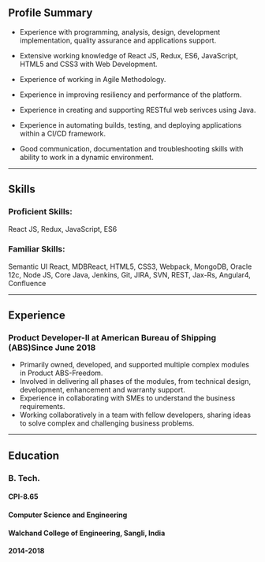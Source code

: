 ## Profile Summary

* Experience with programming, analysis, design, development implementation, quality assurance and applications support.

* Extensive working knowledge of React JS, Redux, ES6, JavaScript, HTML5 and CSS3 with Web Development. 

* Experience of working in Agile Methodology.

* Experience in improving resiliency and performance of the platform.

* Experience in creating and supporting RESTful web serivces using Java.

* Experience in automating builds, testing, and deploying applications within a CI/CD framework.

* Good communication, documentation and troubleshooting skills with ability to work in a dynamic environment.

---

## Skills
### Proficient Skills:
   React JS, Redux, JavaScript, ES6
  
### Familiar Skills:
   Semantic UI React, MDBReact, HTML5, CSS3, Webpack, MongoDB, Oracle 12c, Node JS, Core Java, Jenkins, Git, JIRA, SVN, REST, Jax-Rs, Angular4, Confluence

---

## Experience

### Product Developer-II at American Bureau of Shipping (ABS)Since June 2018
* Primarily owned, developed, and supported multiple complex modules in Product ABS-Freedom.
* Involved in delivering all phases of the modules, from technical design, development, enhancement and warranty support.
* Experience in collaborating with SMEs to understand the business requirements.
* Working collaboratively in a team with fellow developers, sharing ideas to solve complex and challenging business problems.

---

## Education

### B. Tech. 
#### CPI-8.65
#### Computer Science and Engineering
#### Walchand College of Engineering, Sangli, India 
#### 2014-2018
